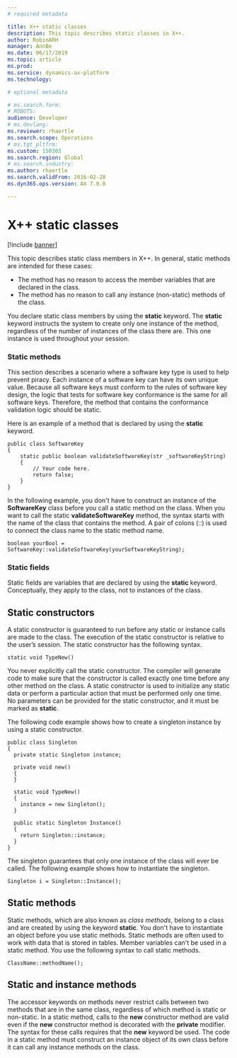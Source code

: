 ```yaml
---
# required metadata

title: X++ static classes
description: This topic describes static classes in X++.
author: RobinARH
manager: AnnBe
ms.date: 06/17/2019
ms.topic: article
ms.prod: 
ms.service: dynamics-ax-platform
ms.technology: 

# optional metadata

# ms.search.form: 
# ROBOTS: 
audience: Developer
# ms.devlang: 
ms.reviewer: rhaertle
ms.search.scope: Operations
# ms.tgt_pltfrm: 
ms.custom: 150303
ms.search.region: Global
# ms.search.industry: 
ms.author: rhaertle
ms.search.validFrom: 2016-02-28
ms.dyn365.ops.version: AX 7.0.0

---
```


# X++ static classes

[!include [banner](../includes/banner.md)]

This topic describes static class members in X++. In general, static methods are intended for these cases:

-   The method has no reason to access the member variables that are declared in the class.
-   The method has no reason to call any instance (non-static) methods of the class.

You declare static class members by using the **static** keyword. The **static** keyword instructs the system to create only one instance of the method, regardless of the number of instances of the class there are. This one instance is used throughout your session. 

### Static methods

This section describes a scenario where a software key type is used to help prevent piracy. Each instance of a software key can have its own unique value. Because all software keys must conform to the rules of software key design, the logic that tests for software key conformance is the same for all software keys. Therefore, the method that contains the conformance validation logic should be static. 

Here is an example of a method that is declared by using the **static** keyword.

```X++
public class SoftwareKey
{
    static public boolean validateSoftwareKey(str _softwareKeyString)
    {
        // Your code here.
        return false;
    }
}
```

In the following example, you don't have to construct an instance of the **SoftwareKey** class before you call a static method on the class. When you want to call the static **validateSoftwareKey** method, the syntax starts with the name of the class that contains the method. A pair of colons (::) is used to connect the class name to the static method name.

```X++
boolean yourBool = SoftwareKey::validateSoftwareKey(yourSoftwareKeyString);
```

### Static fields

Static fields are variables that are declared by using the **static** keyword. Conceptually, they apply to the class, not to instances of the class.

## Static constructors

A static constructor is guaranteed to run before any static or instance calls are made to the class. The execution of the static constructor is relative to the user’s session. The static constructor has the following syntax.

```X++
static void TypeNew()
```

You never explicitly call the static constructor. The compiler will generate code to make sure that the constructor is called exactly one time before any other method on the class. A static constructor is used to initialize any static data or perform a particular action that must be performed only one time. No parameters can be provided for the static constructor, and it must be marked as **static**. 

The following code example shows how to create a singleton instance by using a static constructor.

```X++
public class Singleton
{
  private static Singleton instance;

  private void new()
  {
  }

  static void TypeNew()
  {
    instance = new Singleton();
  }

  public static Singleton Instance()
  {
    return Singleton::instance;
  }
}
```

The singleton guarantees that only one instance of the class will ever be called. The following example shows how to instantiate the singleton.

```X++
Singleton i = Singleton::Instance();
```

## Static methods

Static methods, which are also known as *class methods*, belong to a class and are created by using the keyword **static**. You don't have to instantiate an object before you use static methods. Static methods are often used to work with data that is stored in tables. Member variables can't be used in a static method. You use the following syntax to call static methods.

```X++
ClassName::methodName();
```

## Static and instance methods

The accessor keywords on methods never restrict calls between two methods that are in the same class, regardless of which method is static or non-static. In a static method, calls to the **new** constructor method are valid even if the **new** constructor method is decorated with the **private** modifier. The syntax for these calls requires that the **new** keyword be used. The code in a static method must construct an instance object of its own class before it can call any instance methods on the class.

